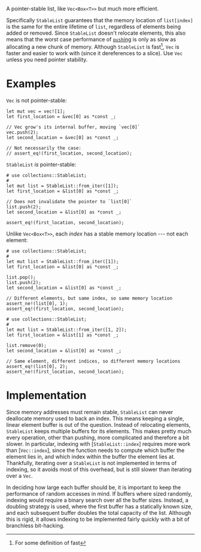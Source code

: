 A pointer-stable list, like `Vec<Box<T>>` but much more efficient.

Specifically `StableList` guarantees that the memory location of `list[index]` is the same for the entire lifetime of `list`, regardless of elements being added or removed.
Since `StableList` doesn't relocate elements, this also means that the worst case performance of [`push`ing](StableList::push) is only as slow as allocating a new chunk of memory.
Although `StableList` is fast[^fast], `Vec` is faster and easier to work with (since it dereferences to a slice).
Use `Vec` unless you need pointer stability.

# Examples

`Vec` is not pointer-stable:

```
let mut vec = vec![1];
let first_location = &vec[0] as *const _;

// Vec grow's its internal buffer, moving `vec[0]`
vec.push(2);
let second_location = &vec[0] as *const _;

// Not necessarily the case:
// assert_eq!(first_location, second_location);
```

`StableList` *is* pointer-stable:

```
# use collections::StableList;
#
let mut list = StableList::from_iter([1]);
let first_location = &list[0] as *const _;

// Does not invalidate the pointer to `list[0]`
list.push(2);
let second_location = &list[0] as *const _;

assert_eq!(first_location, second_location);
```

Unlike `Vec<Box<T>>`, each *index* has a stable memory location --- not each element:

```
# use collections::StableList;
#
let mut list = StableList::from_iter([1]);
let first_location = &list[0] as *const _;

list.pop();
list.push(2);
let second_location = &list[0] as *const _;

// Different elements, but same index, so same memory location
assert_ne!(list[0], 1);
assert_eq!(first_location, second_location);
```

```
# use collections::StableList;
#
let mut list = StableList::from_iter([1, 2]);
let first_location = &list[1] as *const _;

list.remove(0);
let second_location = &list[0] as *const _;

// Same element, different indices, so different memory locations
assert_eq!(list[0], 2);
assert_ne!(first_location, second_location);
```

# Implementation

Since memory addresses must remain stable, `StableList` can never deallocate memory used to back an index.
This means keeping a single, linear element buffer is out of the question.
Instead of relocating elements, `StableList` keeps multiple buffers for its elements.
This makes pretty much every operation, other than pushing, more complicated and therefore a bit slower.
In particular, indexing with [`StableList::index`] requires more work than [`Vec::index`], since the function needs to compute which buffer the element lies in, and which index within the buffer the element lies at.
Thankfully, iterating over a `StableList` is not implemented in terms of indexing, so it avoids most of this overhead, but is still slower than iterating over a `Vec`.

In deciding how large each buffer should be, it is important to keep the performance of random accesses in mind.
If buffers where sized randomly, indexing would require a binary search over all the buffer sizes.
Instead, a doubling strategy is used, where the first buffer has a statically known size, and each subsequent buffer doubles the total capacity of the list.
Although this is rigid, it allows indexing to be implemented fairly quickly with a bit of branchless bit-hacking.

[^fast]: For some definition of fast